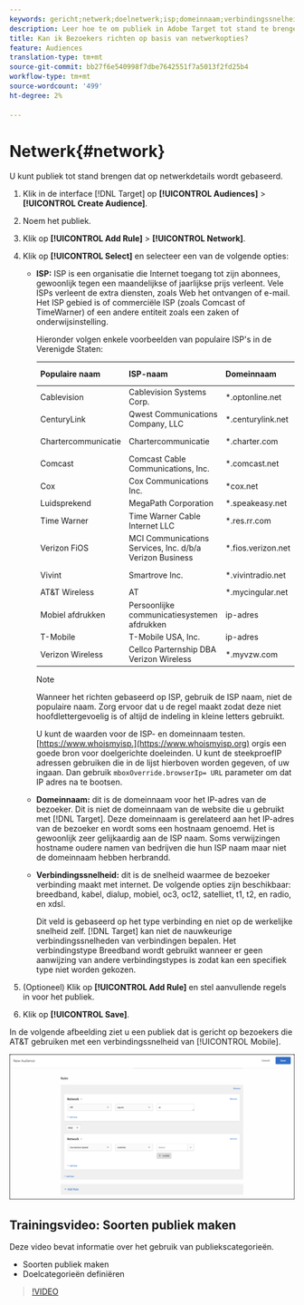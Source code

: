```yaml
---
keywords: gericht;netwerk;doelnetwerk;isp;domeinnaam;verbindingssnelheid;doel isp;doeldomeinnaam;doelverbindingssnelheid
description: Leer hoe te om publiek in Adobe Target tot stand te brengen dat op netwerkdetails zoals ISP, de Naam van het Domein, en de Snelheid van de Verbinding wordt gebaseerd.
title: Kan ik Bezoekers richten op basis van netwerkopties?
feature: Audiences
translation-type: tm+mt
source-git-commit: bb27f6e540998f7dbe7642551f7a5013f2fd25b4
workflow-type: tm+mt
source-wordcount: '499'
ht-degree: 2%

---
```



# Netwerk{#network}

U kunt publiek tot stand brengen dat op netwerkdetails wordt gebaseerd.

1. Klik in de interface [!DNL Target] op **[!UICONTROL Audiences]** > **[!UICONTROL Create Audience]**.
1. Noem het publiek.
1. Klik op **[!UICONTROL Add Rule]** > **[!UICONTROL Network]**.
1. Klik op **[!UICONTROL Select]** en selecteer een van de volgende opties:

   * **ISP:** ISP is een organisatie die Internet toegang tot zijn abonnees, gewoonlijk tegen een maandelijkse of jaarlijkse prijs verleent. Vele ISPs verleent de extra diensten, zoals Web het ontvangen of e-mail. Het ISP gebied is of commerciële ISP (zoals Comcast of TimeWarner) of een andere entiteit zoals een zaken of onderwijsinstelling.

      Hieronder volgen enkele voorbeelden van populaire ISP&#39;s in de Verenigde Staten:

      | Populaire naam | ISP-naam | Domeinnaam | Voorbeeld-IP-adres |
      |---|---|---|---|
      | Cablevision | Cablevision Systems Corp. | *.optonline.net | 68 196 130 239 |
      | CenturyLink | Qwest Communications Company, LLC | *.centurylink.net | 64 40 65,0 |
      | Chartercommunicatie | Chartercommunicatie | *.charter.com | 71 85 225 124 |
      | Comcast | Comcast Cable Communications, Inc. | *.comcast.net | 76.27.24.28 |
      | Cox | Cox Communications Inc. | *cox.net | 68 224 174,22 |
      | Luidsprekend | MegaPath Corporation | *.speakeasy.net | 66 93 240,0 |
      | Time Warner | Time Warner Cable Internet LLC | *.res.rr.com | 72 229 28 185 |
      | Verizon FiOS | MCI Communications Services, Inc. d/b/a Verizon Business | *.fios.verizon.net | 173 68 112,34 |
      | Vivint | Smartrove Inc. | *.vivintradio.net | 170 72 26 105 |
      | AT&amp;T Wireless | AT | *.mycingular.net |  |
      | Mobiel afdrukken | Persoonlijke communicatiesystemen afdrukken | ip-adres |  |
      | T-Mobile | T-Mobile USA, Inc. | ip-adres | 208 54 86,0 |
      | Verizon Wireless | Cellco Parternship DBA Verizon Wireless | *.myvzw.com | 70 195 74 199 |

      >[!NOTE]
      >
      >Wanneer het richten gebaseerd op ISP, gebruik de ISP naam, niet de populaire naam. Zorg ervoor dat u de regel maakt zodat deze niet hoofdlettergevoelig is of altijd de indeling in kleine letters gebruikt.

      U kunt de waarden voor de ISP- en domeinnaam testen. [https://www.whoismyisp.](https://www.whoismyisp.org) orgis een goede bron voor doelgerichte doeleinden. U kunt de steekproefIP adressen gebruiken die in de lijst hierboven worden gegeven, of uw ingaan. Dan gebruik `mboxOverride.browserIp= URL` parameter om dat IP adres na te bootsen.

   * **Domeinnaam:** dit is de domeinnaam voor het IP-adres van de bezoeker. Dit is niet de domeinnaam van de website die u gebruikt met [!DNL Target]. Deze domeinnaam is gerelateerd aan het IP-adres van de bezoeker en wordt soms een hostnaam genoemd. Het is gewoonlijk zeer gelijkaardig aan de ISP naam. Soms verwijzingen hostname oudere namen van bedrijven die hun ISP naam maar niet de domeinnaam hebben herbrandd.
   * **Verbindingssnelheid:** dit is de snelheid waarmee de bezoeker verbinding maakt met internet. De volgende opties zijn beschikbaar: breedband, kabel, dialup, mobiel, oc3, oc12, satelliet, t1, t2, en radio, en xdsl.

      Dit veld is gebaseerd op het type verbinding en niet op de werkelijke snelheid zelf. [!DNL Target] kan niet de nauwkeurige verbindingssnelheden van verbindingen bepalen. Het verbindingstype Breedband wordt gebruikt wanneer er geen aanwijzing van andere verbindingstypes is zodat kan een specifiek type niet worden gekozen.

1. (Optioneel) Klik op **[!UICONTROL Add Rule]** en stel aanvullende regels in voor het publiek.
1. Klik op **[!UICONTROL Save]**.

In de volgende afbeelding ziet u een publiek dat is gericht op bezoekers die AT&amp;T gebruiken met een verbindingssnelheid van [!UICONTROL Mobile].

![Netwerkdoel](assets/target_network.png)

## Trainingsvideo: Soorten publiek maken

Deze video bevat informatie over het gebruik van publiekscategorieën.

* Soorten publiek maken
* Doelcategorieën definiëren

>[!VIDEO](https://video.tv.adobe.com/v/17392)